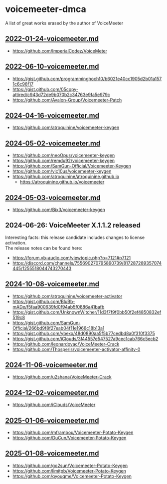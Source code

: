 # voicemeeter-dmca

A list of great works erased by the author of VoiceMeeter

## [2022-01-24-voicemeeter.md](https://github.com/github/dmca/blob/master/2022/01/2022-01-24-voicemeeter.md)

* <https://github.com/ImperialCodez/VoiceMeter>

## [2022-06-10-voicemeeter.md](https://github.com/github/dmca/blob/master/2022/06/2022-06-10-voicemeeter.md)

* <https://gist.github.com/programminghoch10/b6021e40cc1905d2b01a1571c6c96f17>
* <https://gist.github.com/05copy-attired/c943d72de9b070b2c34763e9fa5e979c>
* <https://github.com/Avalon-Group/Voicemeeter-Patch>

## [2024-04-16-voicemeeter.md](https://github.com/github/dmca/blob/master/2024/04/2024-04-16-voicemeeter.md)

* <https://github.com/atroquinine/voicemeeter-keygen>

## [2024-05-02-voicemeeter.md](https://github.com/github/dmca/blob/master/2024/05/2024-05-02-voicemeeter.md)

* <https://github.com/neoOpus/voicemeeter-keygen>
* <https://github.com/remdu92/voicemeeter-keygen>
* <https://github.com/SamGun-Official/Voicemeeter-Keygen>
* <https://github.com/vic10us/voicemeeter-keygen>
* <https://github.com/atroquinine/atroquinine.github.io>
  * <https://atroquinine.github.io/voicemeeter>

## [2024-05-03-voicemeeter.md](https://github.com/github/dmca/blob/master/2024/05/2024-05-03-voicemeeter.md)

* <https://github.com/Bix3/voicemeeter-keygen>

## 2024-06-26: VoiceMeeter X.1.1.2 released

Interesting facts: this release candidate includes changes to license activation.  
The release notes can be found here:
* <https://forum.vb-audio.com/viewtopic.php?p=7121#p7121>
* <https://discord.com/channels/755690270795890739/817287289357074445/1255518044743270443>

## [2024-10-08-voicemeeter.md](https://github.com/github/dmca/blob/master/2024/10/2024-10-08-voicemeeter.md)

* <https://github.com/atroquinine/voicemeeter-activator>
* <https://gist.github.com/BluBb-mADe/f5faa900639fd0f94ab5f0886a41bafb>
* <https://gist.github.com/UnknownWitcher/11d3f7f9f0bb50f2ef4850832ef519c8>
* <https://gist.github.com/SamGun-Official/266bd9f8f27eab04f11e1966c18b13a1>
* <https://gist.github.com/ybexx/48d0890aa5f5b77cedbd8a0f310f3375>
* <https://gist.github.com/iClouds/3f44557e547527a9cec1cab766c5ecb2>
* <https://github.com/leonardovac/VoiceMeeter-Crack>
* <https://github.com/Thosperis/voicemeeter-activator-affinity-0>

## [2024-11-06-voicemeeter.md](https://github.com/github/dmca/blob/master/2024/11/2024-11-06-voicemeeter.md)

* <https://github.com/u2shana/VoiceMeeter-Crack>

## [2024-12-02-voicemeeter.md](https://github.com/github/dmca/blob/master/2024/12/2024-12-02-voicemeeter.md)

* <https://github.com/iClouds/VoiceMeeter>

## [2025-01-06-voicemeeter.md](https://github.com/github/dmca/blob/master/2025/01/2025-01-06-voicemeeter.md)

* <https://github.com/mframbou/Voicemeeter-Potato-Keygen>
* <https://github.com/DuCun/Voicemeeter-Potato-Keygen>

## [2025-01-08-voicemeeter.md](https://github.com/github/dmca/blob/master/2025/01/2025-01-08-voicemeeter.md)

* <https://github.com/go2sun/Voicemeeter-Potato-Keygen>
* <https://github.com/limitpb/Voicemeeter-Potato-Keygen>
* <https://github.com/qyouqme/Voicemeeter-Potato-Keygen>
